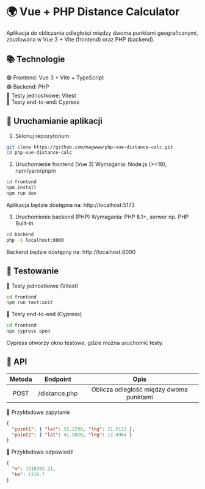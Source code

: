 # 🌍 Vue + PHP Distance Calculator

Aplikacja do obliczania odległości między dwoma punktami geograficznymi, zbudowana w Vue 3 + Vite (frontend) oraz PHP (backend).

## 📚 Technologie

🟢 Frontend: Vue 3 + Vite + TypeScript  
🟣 Backend: PHP  
🔵 Testy jednostkowe: Vitest  
🔴 Testy end-to-end: Cypress

## 🚀 Uruchamianie aplikacji

1. Sklonuj repozytorium:

```sh
git clone https://github.com/magwww/php-vue-distance-calc.git
cd php-vue-distance-calc
```

2. Uruchomienie frontend (Vue 3)
   Wymagania: Node.js (>=18), npm/yarn/pnpm

```sh
cd frontend
npm install
npm run dev
```

Aplikacja będzie dostępna na: http://localhost:5173

3. Uruchomienie backend (PHP)
   Wymagania: PHP 8.1+, serwer np. PHP Built-in

```sh
cd backend
php -S localhost:8000
```

Backend będzie dostępny na: http://localhost:8000

## 🧪 Testowanie

🔹 Testy jednostkowe (Vitest)

```sh
cd frontend
npm run test:unit
```

🔹 Testy end-to-end (Cypress)

```sh
cd frontend
npx cypress open
```

Cypress otworzy okno testowe, gdzie można uruchomić testy.

## 📜 API

| Metoda |   Endpoint    |                  Opis                   |
| :----: | :-----------: | :-------------------------------------: |
|  POST  | /distance.php | Oblicza odległość między dwoma punktami |

🔹 Przykładowe zapytanie

```json
{
  "point1": { "lat": 52.2298, "lng": 21.0122 },
  "point2": { "lat": 41.9028, "lng": 12.4964 }
}
```

🔹 Przykładowa odpowiedź

```json
{
  "m": 1318702.21,
  "km": 1318.7
}
```
